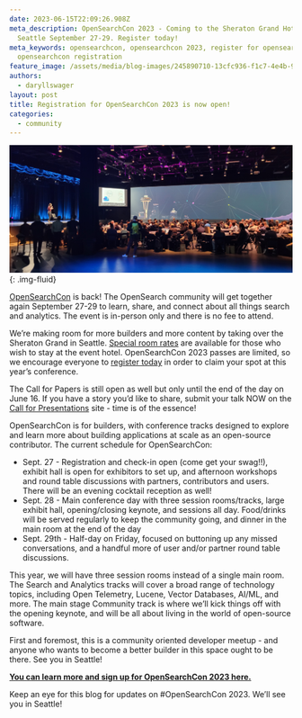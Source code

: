 ```yaml
---
date: 2023-06-15T22:09:26.908Z
meta_description: OpenSearchCon 2023 - Coming to the Sheraton Grand Hotel in
  Seattle September 27-29. Register today!
meta_keywords: opensearchcon, opensearchcon 2023, register for opensearchcon,
  opensearchcon registration
feature_image: /assets/media/blog-images/245890710-13cfc936-f1c7-4e4b-91c5-9927af4a05e2.jpg
authors:
  - daryllswager
layout: post
title: Registration for OpenSearchCon 2023 is now open!
categories:
  - community
---
```

![](/assets/media/blog-images/245890710-13cfc936-f1c7-4e4b-91c5-9927af4a05e2.jpg){: .img-fluid}

[OpenSearchCon](https://opensearchcon2023.splashthat.com/) is back! The OpenSearch community will get together again September 27-29 to learn, share, and connect about all things search and analytics. The event is in-person only and there is no fee to attend.

We’re making room for more builders and more content by taking over the Sheraton Grand in Seattle. [Special room rates](https://book.passkey.com/event/50584019/owner/346/home) are available for those who wish to stay at the event hotel. OpenSearchCon 2023 passes are limited, so we encourage everyone to [register today](https://opensearchcon2023.splashthat.com/) in order to claim your spot at this year’s conference.

The Call for Papers is still open as well but only until the end of the day on June 16. If you have a story you’d like to share, submit your talk NOW on the [Call for Presentations](https://airtable.com/shrVZLtXJ2d1cI6pT) site - time is of the essence!

OpenSearchCon is for builders, with conference tracks designed to explore and learn more about building applications at scale as an open-source contributor. The current schedule for OpenSearchCon:

* Sept. 27 - Registration and check-in open (come get your swag!!), exhibit hall is open for exhibitors to set up, and afternoon workshops and round table discussions with partners, contributors and users. There will be an evening cocktail reception as well!
* Sept. 28 - Main conference day with three session rooms/tracks, large exhibit hall, opening/closing keynote, and sessions all day. Food/drinks will be served regularly to keep the community going, and dinner in the main room at the end of the day
* Sept. 29th - Half-day on Friday, focused on buttoning up any missed conversations, and a handful more of user and/or partner round table discussions.

This year, we will have three session rooms instead of a single main room. The Search and Analytics tracks will cover a broad range of technology topics, including Open Telemetry, Lucene, Vector Databases, AI/ML, and more. The main stage Community track is where we’ll kick things off with the opening keynote, and will be all about living in the world of open-source software.

First and foremost, this is a community oriented developer meetup - and anyone who wants to become a better builder in this space ought to be there. See you in Seattle!

**[You can learn more and sign up for OpenSearchCon 2023 here.](https://opensearchcon2023.splashthat.com/)**

Keep an eye for this blog for updates on #OpenSearchCon 2023. We’ll see you in Seattle!